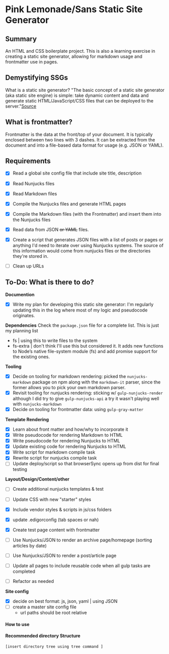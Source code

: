 # Pink Lemonade/Sans Static Site Generator

## Summary
An HTML and CSS boilerplate project. This is also a learning exercise in creating a static site generator, allowing for markdown usage and frontmatter use in pages.

## Demystifying SSGs
What is a static site generator? "The basic concept of a static site generator (aka static site engine) is simple: take dynamic content and data and generate static HTML/JavaScript/CSS files that can be deployed to the server."[Source](https://www.oreilly.com/ideas/static-site-generators)

## What is frontmatter?
Frontmatter is the data at the front/top of your document. It is typically enclosed between two lines with 3 dashes. It can be extracted from the document and into a file-based data format for usage (e.g. JSON or YAML).


## Requirements
- [x] Read a global site config file that include site title, description
- [x] Read Nunjucks files
- [x] Read Markdown files
- [x] Compile the Nunjucks files and generate HTML pages
- [x] Compile the Markdown files (with the Frontmatter) and insert them into the Nunjucks files
- [x] Read data from JSON ~~or YAML~~ files.
- [x] Create a script that generates JSON files with a list of posts or pages or anything I'd need to iterate over using Nunjucks systems. The source of this information would come from nunjucks files or the directories they're stored in.
- [ ] Clean up URLs


## To-Do: What is there to do?

**Documention**
- [x] Write my plan for developing this static site generator: I'm regularly updating this in the log where most of my logic and pseudocode originates.

**Dependencies**
Check the `package.json` file for a complete list. This is just my planning list
- fs | using this to write files to the system
- fs-extra | don't think I'll use this but considered it. It adds new functions to Node’s native file-system module (fs) and add promise support for the existing ones.


**Tooling**
- [x] Decide on tooling for markdown rendering: picked the `nunjucks-markdown` package on npm along with the `markdown-it` parser, since the former allows you to pick your own markdown parser.
- [x] Revisit tooling for nunjucks rendering: sticking w/ `gulp-nunjucks-render` although I did try to give `gulp-nunjucks-api` a try it wasn't playing well with `nunjucks-markdown`
- [x] Decide on tooling for frontmatter data: using `gulp-gray-matter`

**Template Rendering**
- [x] Learn about front matter and how/why to incorporate it
- [x] Write pseudocode for rendering Markdown to HTML
- [x] Write pseudocode for rendering Nunjucks to HTML
- [x] Update existing code for rendering Nunjucks to HTML
- [x] Write script for markdown compile task
- [x] Rewrite script for nunjucks compile task
- [ ] Update deploy/script so that browserSync opens up from dist for final testing

**Layout/Design/Content/other**
- [ ] Create additional nunjucks templates & test
- [ ] Update CSS with new "starter" styles
- [x] Include vendor styles & scripts in js/css folders
- [x] update .edigorconfig (tab spaces or nah)
- [x] Create test page content with frontmatter
- [ ] Use Nunjucks/JSON to render an archive page/homepage (sorting articles by date)
- [ ] Use Nunjucks/JSON to render a post/article page
- [ ] Update all pages to include reusable code when all gulp tasks are completed
- [ ] Refactor as needed


**Site config**
- [x] decide on best format: js, json, yaml  | using JSON
- [ ] create a master site config file
    - url paths should be root relative


#### How to use


#### Recommended directory Structure
```
[insert directory tree using tree command ]

```
